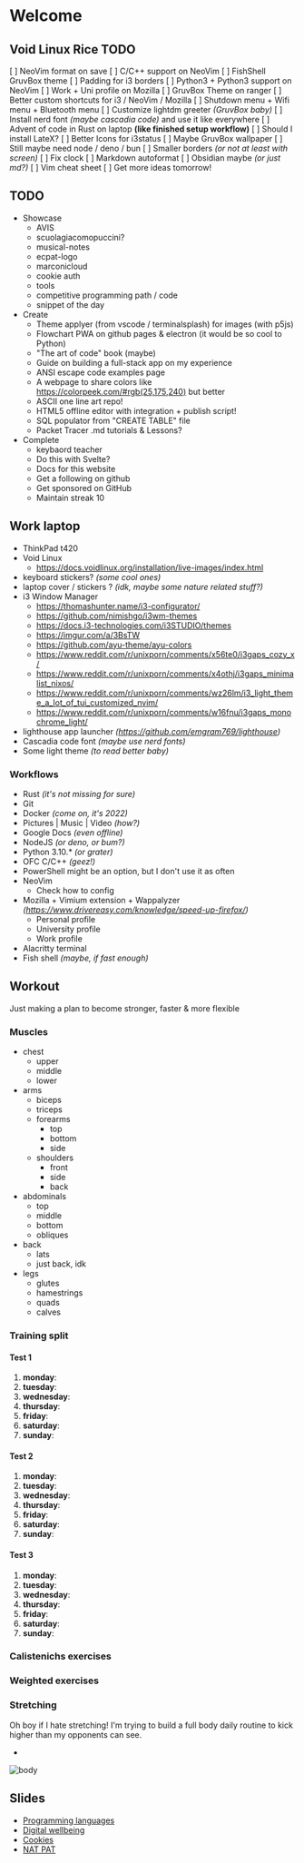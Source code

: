 # Welcome

## Void Linux Rice TODO

[ ] NeoVim format on save
[ ] C/C++ support on NeoVim
[ ] FishShell GruvBox theme
[ ] Padding for i3 borders
[ ] Python3 + Python3 support on NeoVim
[ ] Work + Uni profile on Mozilla
[ ] GruvBox Theme on ranger 
[ ] Better custom shortcuts for i3 / NeoVim / Mozilla
[ ] Shutdown menu + Wifi menu + Bluetooth menu
[ ] Customize lightdm greeter _(GruvBox baby)_ 
[ ] Install nerd font _(maybe cascadia code)_ and use it like everywhere
[ ] Advent of code in Rust on laptop **(like finished setup workflow)**
[ ] Should I install LateX?
[ ] Better Icons for i3status
[ ] Maybe GruvBox wallpaper
[ ] Still maybe need node / deno / bun
[ ] Smaller borders _(or not at least with screen)_
[ ] Fix clock
[ ] Markdown autoformat
[ ] Obsidian maybe _(or just md?)_
[ ] Vim cheat sheet
[ ] Get more ideas tomorrow!

## TODO

- Showcase
  - AVIS
  - scuolagiacomopuccini?
  - musical-notes
  - ecpat-logo
  - marconicloud
  - cookie auth
  - tools
  - competitive programming path / code
  - snippet of the day
- Create
  - Theme applyer (from vscode / terminalsplash) for images (with p5js)
  - Flowchart PWA on github pages & electron (it would be so cool to Python)
  - "The art of code" book (maybe)
  - Guide on building a full-stack app on my experience
  - ANSI escape code examples page
  - A webpage to share colors like https://colorpeek.com/#rgb(25,175,240) but better
  - ASCII one line art repo!
  - HTML5 offline editor with integration + publish script!
  - SQL populator from "CREATE TABLE" file
  - Packet Tracer .md tutorials & Lessons?
- Complete
  - keybaord teacher
  - Do this with Svelte?
  - Docs for this website
  - Get a following on github
  - Get sponsored on GitHub
  - Maintain streak 10

## Work laptop

- ThinkPad t420
- Void Linux
  - https://docs.voidlinux.org/installation/live-images/index.html
- keyboard stickers? _(some cool ones)_
- laptop cover / stickers ? _(idk, maybe some nature related stuff?)_
- i3 Window Manager
  - https://thomashunter.name/i3-configurator/
  - https://github.com/nimishgo/i3wm-themes
  - https://docs.i3-technologies.com/i3STUDIO/themes
  - https://imgur.com/a/3BsTW
  - https://github.com/ayu-theme/ayu-colors
  - https://www.reddit.com/r/unixporn/comments/x56te0/i3gaps_cozy_x/
  - https://www.reddit.com/r/unixporn/comments/x4othj/i3gaps_minimalist_nixos/
  - https://www.reddit.com/r/unixporn/comments/wz26lm/i3_light_theme_a_lot_of_tui_customized_nvim/
  - https://www.reddit.com/r/unixporn/comments/w16fnu/i3gaps_monochrome_light/
- lighthouse app launcher _(https://github.com/emgram769/lighthouse)_
- Cascadia code font _(maybe use nerd fonts)_
- Some light theme _(to read better baby)_

### Workflows

- Rust _(it's not missing for sure)_
- Git
- Docker _(come on, it's 2022)_
- Pictures | Music | Video _(how?)_
- Google Docs _(even offline)_
- NodeJS _(or deno, or bum?)_
- Python 3.10.\* _(or grater)_
- OFC C/C++ _(geez!)_
- PowerShell might be an option, but I don't use it as often
- NeoVim
  - Check how to config
- Mozilla + Vimium extension + Wappalyzer _(https://www.drivereasy.com/knowledge/speed-up-firefox/)_
  - Personal profile
  - University profile
  - Work profile
- Alacritty terminal
- Fish shell _(maybe, if fast enough)_

## Workout

Just making a plan to become stronger, faster & more flexible

### Muscles

- chest
  - upper
  - middle
  - lower
- arms
  - biceps
  - triceps
  - forearms
    - top
    - bottom
    - side
  - shoulders
    - front
    - side
    - back
- abdominals
  - top
  - middle
  - bottom
  - obliques
- back
  - lats
  - just back, idk
- legs
  - glutes
  - hamestrings
  - quads
  - calves

### Training split

#### Test 1

1. **monday**:
2. **tuesday**:
3. **wednesday**:
4. **thursday**:
5. **friday**:
6. **saturday**:
7. **sunday**:

#### Test 2

1. **monday**:
2. **tuesday**:
3. **wednesday**:
4. **thursday**:
5. **friday**:
6. **saturday**:
7. **sunday**:

#### Test 3

1. **monday**:
2. **tuesday**:
3. **wednesday**:
4. **thursday**:
5. **friday**:
6. **saturday**:
7. **sunday**:

### Calistenichs exercises

### Weighted exercises

### Stretching

Oh boy if I hate stretching! I'm trying to build a full body daily routine to kick higher than my opponents can see.

-

![body](https://whitecoattrainer.com/wp-content/uploads/2019/06/muscle-chart-e1610476140352-768x486.webp)

## Slides

- [Programming languages](programming-languages.pdf)
- [Digital wellbeing](digital-wellbeing.pdf)
- [Cookies](cookies.pdf)
- [NAT PAT](nat-pat.pdf)
